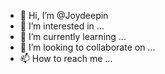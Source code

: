 - 👋 Hi, I’m @Joydeepin
- 👀 I’m interested in ...
- 🌱 I’m currently learning ...
- 💞️ I’m looking to collaborate on ...
- 📫 How to reach me ...

<!---
Joydeepin/Joydeepin is a ✨ special ✨ repository because its `README.md` (this file) appears on your GitHub profile.
You can click the Preview link to take a look at your changes.
--->
